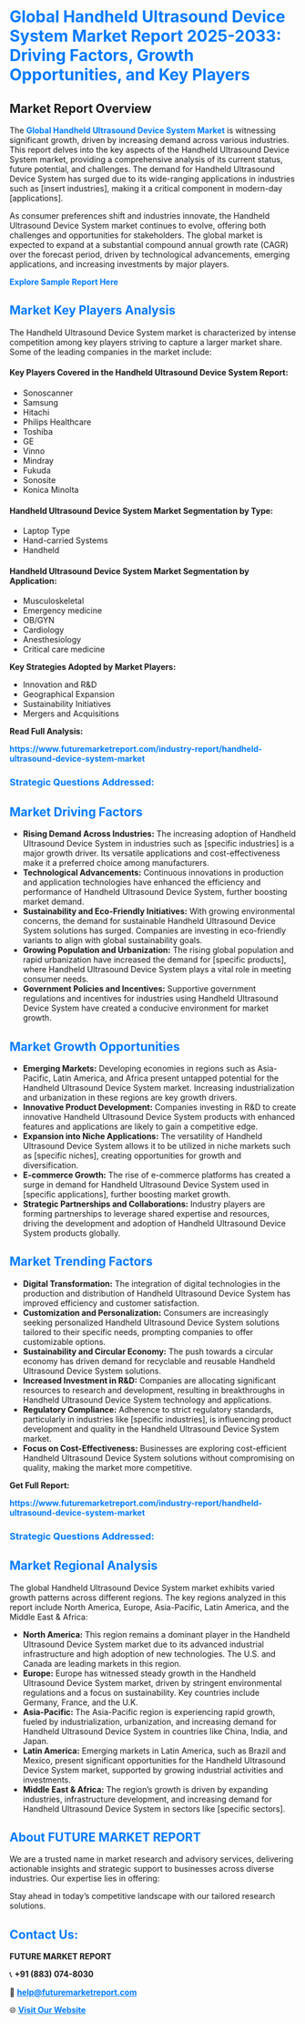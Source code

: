 <h1 style="color: #007BFF;">Global Handheld Ultrasound Device System Market Report 2025-2033: Driving Factors, Growth Opportunities, and Key Players</h1>

<section id="overview">
<h2>Market Report Overview</h2>
<p>The <a href="https://www.futuremarketreport.com/industry-report/handheld-ultrasound-device-system-market" style="color: #007BFF; text-decoration: none;"><strong>Global Handheld Ultrasound Device System Market</strong></a> is witnessing significant growth, driven by increasing demand across various industries. This report delves into the key aspects of the Handheld Ultrasound Device System market, providing a comprehensive analysis of its current status, future potential, and challenges. The demand for Handheld Ultrasound Device System has surged due to its wide-ranging applications in industries such as [insert industries], making it a critical component in modern-day [applications].</p>
<p>As consumer preferences shift and industries innovate, the Handheld Ultrasound Device System market continues to evolve, offering both challenges and opportunities for stakeholders. The global market is expected to expand at a substantial compound annual growth rate (CAGR) over the forecast period, driven by technological advancements, emerging applications, and increasing investments by major players.</p>
</section>

<section id="overview">
<p><a href="https://www.futuremarketreport.com/request-sample/reportId=79168" style="color: #007BFF; text-decoration: none;"><strong>Explore Sample Report Here</strong></a></p>
</section>

<section id="key-players">
<h2 style="color: #007BFF;">Market Key Players Analysis</h2>
<p>The Handheld Ultrasound Device System market is characterized by intense competition among key players striving to capture a larger market share. Some of the leading companies in the market include:</p>
<h4>Key Players Covered in the Handheld Ultrasound Device System Report:</h4>
<ul><li>Sonoscanner</li><li>Samsung</li><li>Hitachi</li><li>Philips Healthcare</li><li>Toshiba</li><li>GE</li><li>Vinno</li><li>Mindray</li><li>Fukuda</li><li>Sonosite</li><li>Konica Minolta</li></ul>
<h4>Handheld Ultrasound Device System Market Segmentation by Type:</h4>
<ul><li>Laptop Type</li><li>Hand-carried Systems</li><li>Handheld</li></ul>

<h4>Handheld Ultrasound Device System Market Segmentation by Application:</h4>
<ul><li>Musculoskeletal</li><li>Emergency medicine</li><li>OB/GYN</li><li>Cardiology</li><li>Anesthesiology</li><li>Critical care medicine</li></ul>
<p><strong>Key Strategies Adopted by Market Players:</strong></p>
<ul>
<li>Innovation and R&D</li>
<li>Geographical Expansion</li>
<li>Sustainability Initiatives</li>
<li>Mergers and Acquisitions</li>
</ul>
</section>

<section>
<p><strong>Read Full Analysis: </strong></p><a href="https://www.futuremarketreport.com/industry-report/handheld-ultrasound-device-system-market" style="color: #007BFF; text-decoration: none;"><strong>https://www.futuremarketreport.com/industry-report/handheld-ultrasound-device-system-market</strong></a>
<h3 style="color: #007BFF;">Strategic Questions Addressed:</h3>
</section>

<section id="driving-factors">
<h2 style="color: #007BFF;">Market Driving Factors</h2>
<ul>
<li><strong>Rising Demand Across Industries:</strong> The increasing adoption of Handheld Ultrasound Device System in industries such as [specific industries] is a major growth driver. Its versatile applications and cost-effectiveness make it a preferred choice among manufacturers.</li>
<li><strong>Technological Advancements:</strong> Continuous innovations in production and application technologies have enhanced the efficiency and performance of Handheld Ultrasound Device System, further boosting market demand.</li>
<li><strong>Sustainability and Eco-Friendly Initiatives:</strong> With growing environmental concerns, the demand for sustainable Handheld Ultrasound Device System solutions has surged. Companies are investing in eco-friendly variants to align with global sustainability goals.</li>
<li><strong>Growing Population and Urbanization:</strong> The rising global population and rapid urbanization have increased the demand for [specific products], where Handheld Ultrasound Device System plays a vital role in meeting consumer needs.</li>
<li><strong>Government Policies and Incentives:</strong> Supportive government regulations and incentives for industries using Handheld Ultrasound Device System have created a conducive environment for market growth.</li>
</ul>
</section>

<section id="growth-opportunities">
<h2 style="color: #007BFF;">Market Growth Opportunities</h2>
<ul>
<li><strong>Emerging Markets:</strong> Developing economies in regions such as Asia-Pacific, Latin America, and Africa present untapped potential for the Handheld Ultrasound Device System market. Increasing industrialization and urbanization in these regions are key growth drivers.</li>
<li><strong>Innovative Product Development:</strong> Companies investing in R&D to create innovative Handheld Ultrasound Device System products with enhanced features and applications are likely to gain a competitive edge.</li>
<li><strong>Expansion into Niche Applications:</strong> The versatility of Handheld Ultrasound Device System allows it to be utilized in niche markets such as [specific niches], creating opportunities for growth and diversification.</li>
<li><strong>E-commerce Growth:</strong> The rise of e-commerce platforms has created a surge in demand for Handheld Ultrasound Device System used in [specific applications], further boosting market growth.</li>
<li><strong>Strategic Partnerships and Collaborations:</strong> Industry players are forming partnerships to leverage shared expertise and resources, driving the development and adoption of Handheld Ultrasound Device System products globally.</li>
</ul>
</section>

<section id="trending-factors">
<h2 style="color: #007BFF;">Market Trending Factors</h2>
<ul>
<li><strong>Digital Transformation:</strong> The integration of digital technologies in the production and distribution of Handheld Ultrasound Device System has improved efficiency and customer satisfaction.</li>
<li><strong>Customization and Personalization:</strong> Consumers are increasingly seeking personalized Handheld Ultrasound Device System solutions tailored to their specific needs, prompting companies to offer customizable options.</li>
<li><strong>Sustainability and Circular Economy:</strong> The push towards a circular economy has driven demand for recyclable and reusable Handheld Ultrasound Device System solutions.</li>
<li><strong>Increased Investment in R&D:</strong> Companies are allocating significant resources to research and development, resulting in breakthroughs in Handheld Ultrasound Device System technology and applications.</li>
<li><strong>Regulatory Compliance:</strong> Adherence to strict regulatory standards, particularly in industries like [specific industries], is influencing product development and quality in the Handheld Ultrasound Device System market.</li>
<li><strong>Focus on Cost-Effectiveness:</strong> Businesses are exploring cost-efficient Handheld Ultrasound Device System solutions without compromising on quality, making the market more competitive.</li>
</ul>
</section>

<section>
<p><strong>Get Full Report: </strong></p><a href="https://www.futuremarketreport.com/industry-report/handheld-ultrasound-device-system-market" style="color: #007BFF; text-decoration: none;"><strong>https://www.futuremarketreport.com/industry-report/handheld-ultrasound-device-system-market</strong></a>
<h3 style="color: #007BFF;">Strategic Questions Addressed:</h3>
</section>


<section id="regional-analysis">
<h2 style="color: #007BFF;">Market Regional Analysis</h2>
<p>The global Handheld Ultrasound Device System market exhibits varied growth patterns across different regions. The key regions analyzed in this report include North America, Europe, Asia-Pacific, Latin America, and the Middle East & Africa:</p>
<ul>
<li><strong>North America:</strong> This region remains a dominant player in the Handheld Ultrasound Device System market due to its advanced industrial infrastructure and high adoption of new technologies. The U.S. and Canada are leading markets in this region.</li>
<li><strong>Europe:</strong> Europe has witnessed steady growth in the Handheld Ultrasound Device System market, driven by stringent environmental regulations and a focus on sustainability. Key countries include Germany, France, and the U.K.</li>
<li><strong>Asia-Pacific:</strong> The Asia-Pacific region is experiencing rapid growth, fueled by industrialization, urbanization, and increasing demand for Handheld Ultrasound Device System in countries like China, India, and Japan.</li>
<li><strong>Latin America:</strong> Emerging markets in Latin America, such as Brazil and Mexico, present significant opportunities for the Handheld Ultrasound Device System market, supported by growing industrial activities and investments.</li>
<li><strong>Middle East & Africa:</strong> The region’s growth is driven by expanding industries, infrastructure development, and increasing demand for Handheld Ultrasound Device System in sectors like [specific sectors].</li>
</ul>
</section>

<footer>
<h2 style="color: #007BFF;">About FUTURE MARKET REPORT</h2>
<p>We are a trusted name in market research and advisory services, delivering actionable insights and strategic support to businesses across diverse industries. Our expertise lies in offering:</p>

<p>Stay ahead in today’s competitive landscape with our tailored research solutions.</p>

<h2 style="color: #007BFF;">Contact Us:</h2>
<p><strong>FUTURE MARKET REPORT</strong></p>
<p>📞 <strong>+91 (883) 074-8030</strong></p>
<p>📧 <strong><a href="mailto:help@futuremarketreport.com" style="color: #007BFF;">help@futuremarketreport.com</a></strong></p>
<p>🌐 <strong><a href="https://www.futuremarketreport.com/" style="color: #007BFF;">Visit Our Website</a></strong></p>
</footer>